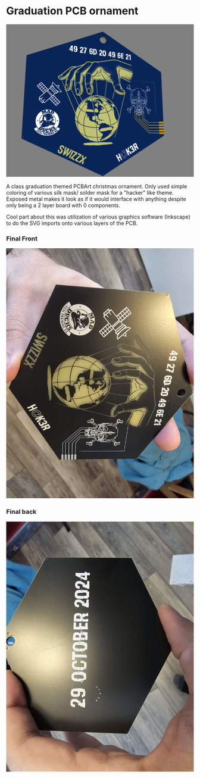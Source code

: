 # Graduation PCB ornament

![grad pcb 3d](./3d_render.PNG)

A class graduation themed PCBArt christmas ornament. Only used simple coloring of various silk mask/ solder mask for a "hacker" like theme. Exposed metal makes it look as if it would interface with anything despite only being a 2 layer board with 0 components. 

Cool part about this was utilization of various graphics software (Inkscape) to do the SVG imports onto various layers of the PCB.

### Final Front
![](./grad_final_front.jpg)

### Final back
![](./grad_final_back.jpg)